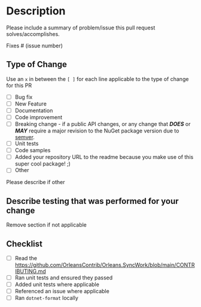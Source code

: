 # Description

Please include a summary of problem/issue this pull request solves/accomplishes.

Fixes # (issue number)

## Type of Change

Use an `x` in between the `[ ]` for each line applicable to the type of change for this PR

* [ ] Bug fix
* [ ] New Feature
* [ ] Documentation
* [ ] Code improvement
* [ ] Breaking change - if a public API changes, or any change that ***DOES*** or ***MAY*** require a major revision to the NuGet package version due to [semver](https://semver.org/).
* [ ] Unit tests
* [ ] Code samples
* [ ] Added your repository URL to the readme because you make use of this super cool package! ;)
* [ ] Other

Please describe if other

## Describe testing that was performed for your change

Remove section if not applicable

## Checklist

* [ ] Read the https://github.com/OrleansContrib/Orleans.SyncWork/blob/main/CONTRIBUTING.md
* [ ] Ran unit tests and ensured they passed
* [ ] Added unit tests where applicable
* [ ] Referenced an issue where applicable
* [ ] Ran `dotnet-format` locally
